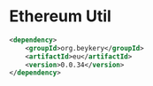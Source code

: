 # Ethereum Util

```xml
<dependency>
    <groupId>org.beykery</groupId>
    <artifactId>eu</artifactId>
    <version>0.0.34</version>
</dependency>
```
